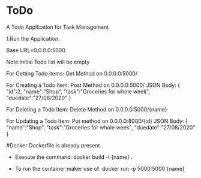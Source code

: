 # ToDo
A Todo Application for Task Management


1.Run the Application.

Base URL=0.0.0.0:5000

Note:Initial Todo list will be empty

For Getting Todo items:
Get Method on 0.0.0.0:5000/


For Creating a Todo Item:
Post Method on 0.0.0.0:5000/
JSON Body:
   {
   "id":2,
   "name":"Shop",
   "task":"Groceries for whole week",
   "duedate":"27/08/2020"
   }
   
For Deleting a Todo Item:
Delete Method on 0.0.0.0:5000/{name}

For Updating a Todo Item:
Put method on 0.0.0.0:8000/{id}
JSON Body:
  {
   "name":"Shop",
   "task":"Groceries for whole week",
   "duedate":"27/08/2020"
   }

#Docker
Dockerfile is already present
- Execute the command:
docker build -t {name} .

- To run the container maker use of:
docker run -p 5000:5000 {name}
   
   
   
